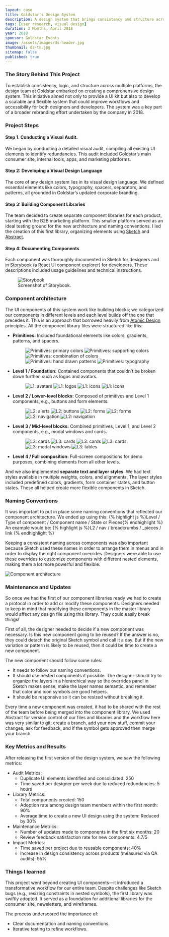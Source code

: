 ```yaml
---
layout: case
title: Goldstar's Design System
description: A design system that brings consistency and structure across multiple platforms.
tags: [user research, visual design]
duration: 3 Months, April 2018
year: 2018
sponsor: Goldstar Events
image: /assets/images/ds-header.jpg
thumbnail: ds-tn.jpg
sitemap: false
published: true
---
```


### The Story Behind This Project

To establish consistency, logic, and structure across multiple platforms, the design team at Goldstar embarked on creating a comprehensive design system. This initiative aimed not only to provide a UI kit but also to develop a scalable and flexible system that could improve workflows and accessibility for both designers and developers. The system was a key part of a broader rebranding effort undertaken by the company in 2018.

### Project Steps

#### Step 1. Conducting a Visual Audit.
We began by conducting a detailed visual audit, compiling all existing UI elements to identify redundancies. This audit included Goldstar’s main consumer site, internal tools, apps, and marketing platforms.

#### Step 2: Developing a Visual Design Language
The core of any design system lies in its visual design language. We defined essential elements like colors, typography, spacers, separators, and patterns, all grounded in Goldstar’s updated corporate branding.

#### Step 3: Building Component Libraries
The team decided to create separate component libraries for each product, starting with the B2B marketing platform. This smaller platform served as an ideal testing ground for the new architecture and naming conventions. I led the creation of this first library, organizing elements using [Sketch](https://www.sketch.com/) and [Abstract](https://www.abstract.com/).

#### Step 4: Documenting Components
Each component was thoroughly documented in Sketch for designers and in [Storybook](https://storybook.js.org) (a React UI component explorer) for developers. These descriptions included usage guidelines and technical instructions.

<figure>
  <img src="/assets/images/ds-0.jpg" alt="Storybook">
  <figcaption>Screenshot of Storybook.</figcaption>
</figure>

### Component architecture

The UI components of this system work like building blocks; we categorized our components in different levels and each level builds off the one that precedes it. This is an approach that borrowed heavily from [Atomic Design](http://bradfrost.com/blog/post/atomic-web-design/) principles. All the component library files were structured like this:
- **Primitives:** Included foundational elements like colors, gradients, patterns, and spacers.
  <figure>
  <div class="carousel" data-flickity='{ "imagesLoaded": true, "percentPosition": false }'>
    <img src="/assets/images/ds-2.jpg" alt="Primitives: primary colors">
    <img src="/assets/images/ds-17.jpg" alt="Primitives: supporting colors">
    <img src="/assets/images/ds-18.jpg" alt="Primitives: combination of colors">
    <img src="/assets/images/ds-3.jpg" alt="Primitives: hand drawn patterns">
    <img src="/assets/images/ds-1.jpg" alt="Primitives: typography">
  </div>
  </figure>
- **Level 1 / Foundation:** Contained components that couldn’t be broken down further, such as logos and avatars.
  <figure>
  <div class="carousel" data-flickity='{ "imagesLoaded": true, "percentPosition": false }'>
    <img src="/assets/images/ds-4.jpg" alt="L1: avatars">
    <img src="/assets/images/ds-5.jpg" alt="L1: logos">
    <img src="/assets/images/ds-6.jpg" alt="L1: icons">
    <img src="/assets/images/ds-19.jpg" alt="L1: icons">
  </div>
  </figure>
- **Level 2 / Lower-level blocks:** Composed of primitives and Level 1 components, e.g., buttons and form elements.
  <figure>
  <div class="carousel" data-flickity='{ "imagesLoaded": true, "percentPosition": false }'>
    <img src="/assets/images/ds-7.jpg" alt="L2: alerts">
    <img src="/assets/images/ds-8.jpg" alt="L2: buttons">
    <img src="/assets/images/ds-9.jpg" alt="L2: forms">
    <img src="/assets/images/ds-10.jpg" alt="L2: forms">
    <img src="/assets/images/ds-11.jpg" alt="L2: navigation">
    <img src="/assets/images/ds-12.jpg" alt="L2: navigation">
  </div>
  </figure>
- **Level 3 / Mid-level blocks:** Combined primitives, Level 1, and Level 2 components, e.g., modal windows and cards.
  <figure>
  <div class="carousel" data-flickity='{ "imagesLoaded": true, "percentPosition": false }'>
    <img src="/assets/images/ds-20.jpg" alt="L3: cards">
    <img src="/assets/images/ds-21.jpg" alt="L3: cards">
    <img src="/assets/images/ds-13.jpg" alt="L3: cards">
    <img src="/assets/images/ds-14.jpg" alt="L3: cards">
    <img src="/assets/images/ds-15.jpg" alt="L3: modal windows">
    <img src="/assets/images/ds-16.jpg" alt="L3: tables">
  </div>
  </figure>
- **Level 4 / Full composition:** Full-screen compositions for demo purposes, combining elements from all other levels.

And we also implemented **separate text and layer styles**. We had text styles available in multiple weights, colors, and alignments. The layer styles included predefined colors, gradients, form container states, and button states. These all helped create more flexible components in Sketch.

### Naming Conventions

It was important to put in place some naming conventions that reflected our component architecture. We ended up using this:
  {% highlight js %}Level / Type of component / Component name / State or Pieces{% endhighlight %}
An example would be:
  {% highlight js %}L2 / nav / breadcrumbs / _pieces / link {% endhighlight %}

Keeping a consistent naming across components was also important because Sketch used these names in order to arrange them in menus and in order to display the right component overrides. Designers were able to use these overrides to customize components with different nested elements, making them a lot more powerful and flexible.

![Component architecture](/assets/images/components-architecture.jpg)

### Maintenance and Updates

So once we had the first of our component libraries ready we had to create a protocol in order to add or modify these components. Designers needed to keep in mind that modifying these components in the master library would affect any design file using this library. They could easily break things!

First of all, the designer needed to decide if a new component was necessary. Is this new component going to be reused? If the answer is no, they could detach the original Sketch symbol and call it a day. But if the new variation or pattern is likely to be reused, then it could be time to create a new component.

The new component should follow some rules:
- It needs to follow our naming conventions.
- It should use nested components if possible. The designer should try to organize the layers in a hierarchical way so the overrides panel in Sketch makes sense, make the layer names semantic, and remember that color and icon symbols are good helpers.
- It should be responsive so it can be resized without breaking it.

Every time a new component was created, it had to be shared with the rest of the team before being merged into the component library. We used Abstract for version control of our files and libraries and the workflow here was very similar to git: create a branch, add your new stuff, commit your changes, ask for feedback, and if the symbol gets approved then merge your branch.

### Key Metrics and Results
After releasing the first version of the design system, we saw the following metrics:

- Audit Metrics:
  - Duplicate UI elements identified and consolidated: 250
  - Time saved per designer per week due to reduced redundancies: 5 hours
- Library Metrics:
  - Total components created: 150
  - Adoption rate among design team members within the first month: 90%
  - Average time to create a new UI design using the system: Reduced by 30%
- Maintenance Metrics:
  - Number of updates made to components in the first six months: 20
  - Review feedback satisfaction rate for new components: 4.7/5
- Impact Metrics:
  - Time saved per project due to reusable components: 40%
  - Increase in design consistency across products (measured via QA audits): 95%

### Things I learned

This project went beyond creating UI components—it introduced a transformative workflow for our entire team. Despite challenges like Sketch bugs (e.g., resizing constraints in nested symbols), the first library was swiftly adopted. It served as a foundation for additional libraries for the consumer site, newsletters, and wireframes.

The process underscored the importance of:
- Clear documentation and naming conventions.
- Iterative testing to refine workflows.

<script src="/assets/js/flickity.js"></script>
